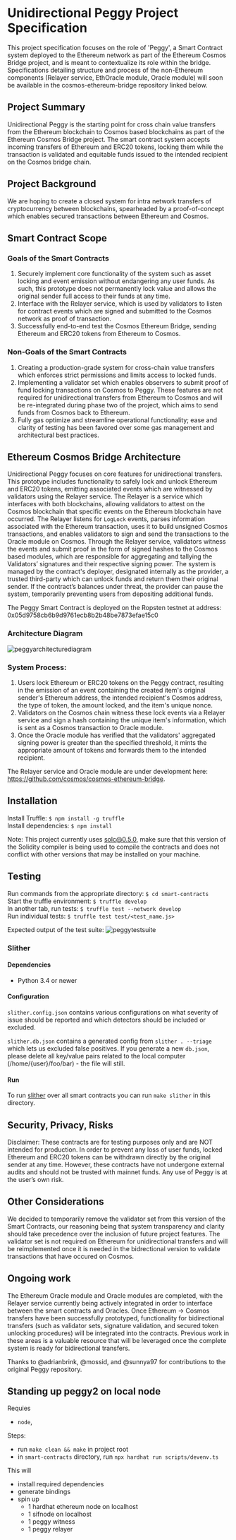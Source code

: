 # Unidirectional Peggy Project Specification

This project specification focuses on the role of 'Peggy', a Smart Contract system deployed to the Ethereum network as part of the Ethereum Cosmos Bridge project, and is meant to contextualize its role within the bridge. Specifications detailing structure and process of the non-Ethereum components (Relayer service, EthOracle module, Oracle module) will soon be available in the cosmos-ethereum-bridge repository linked below.

## Project Summary

Unidirectional Peggy is the starting point for cross chain value transfers from the Ethereum blockchain to Cosmos based blockchains as part of the Ethereum Cosmos Bridge project. The smart contract system accepts incoming transfers of Ethereum and ERC20 tokens, locking them while the transaction is validated and equitable funds issued to the intended recipient on the Cosmos bridge chain.

## Project Background

We are hoping to create a closed system for intra network transfers of cryptocurrency between blockchains, spearheaded by a proof-of-concept which enables secured transactions between Ethereum and Cosmos.

## Smart Contract Scope

### Goals of the Smart Contracts

1. Securely implement core functionality of the system such as asset locking and event emission without endangering any user funds. As such, this prototype does not permanently lock value and allows the original sender full access to their funds at any time.
2. Interface with the Relayer service, which is used by validators to listen for contract events which are signed and submitted to the Cosmos network as proof of transaction.
3. Successfully end-to-end test the Cosmos Ethereum Bridge, sending Ethereum and ERC20 tokens from Ethereum to Cosmos.

### Non-Goals of the Smart Contracts

1. Creating a production-grade system for cross-chain value transfers which enforces strict permissions and limits access to locked funds.
2. Implementing a validator set which enables observers to submit proof of fund locking transactions on Cosmos to Peggy. These features are not required for unidirectional transfers from Ethereum to Cosmos and will be re-integrated during phase two of the project, which aims to send funds from Cosmos back to Ethereum.
3. Fully gas optimize and streamline operational functionality; ease and clarity of testing has been favored over some gas management and architectural best practices.

## Ethereum Cosmos Bridge Architecture

Unidirectional Peggy focuses on core features for unidirectional transfers. This prototype includes functionality to safely lock and unlock Ethereum and ERC20 tokens, emitting associated events which are witnessed by validators using the Relayer service. The Relayer is a service which interfaces with both blockchains, allowing validators to attest on the Cosmos blockchain that specific events on the Ethereum blockchain have occurred. The Relayer listens for `LogLock` events, parses information associated with the Ethereum transaction, uses it to build unsigned Cosmos transactions, and enables validators to sign and send the transactions to the Oracle module on Cosmos. Through the Relayer service, validators witness the events and submit proof in the form of signed hashes to the Cosmos based modules, which are responsible for aggregating and tallying the Validators’ signatures and their respective signing power. The system is managed by the contract's deployer, designated internally as the provider, a trusted third-party which can unlock funds and return them their original sender. If the contract’s balances under threat, the provider can pause the system, temporarily preventing users from depositing additional funds.

The Peggy Smart Contract is deployed on the Ropsten testnet at address: 0x05d9758cb6b9d9761ecb8b2b48be7873efae15c0

### Architecture Diagram

![peggyarchitecturediagram](https://user-images.githubusercontent.com/15370712/58388886-632c7700-7fd9-11e9-962e-4e5e9d92c275.png)

### System Process:

1. Users lock Ethereum or ERC20 tokens on the Peggy contract, resulting in the emission of an event containing the created item's original sender's Ethereum address, the intended recipient's Cosmos address, the type of token, the amount locked, and the item's unique nonce.
2. Validators on the Cosmos chain witness these lock events via a Relayer service and sign a hash containing the unique item's information, which is sent as a Cosmos transaction to Oracle module.
3. Once the Oracle module has verified that the validators' aggregated signing power is greater than the specified threshold, it mints the appropriate amount of tokens and forwards them to the intended recipient.

The Relayer service and Oracle module are under development here: https://github.com/cosmos/cosmos-ethereum-bridge.

## Installation

Install Truffle: `$ npm install -g truffle`  
Install dependencies: `$ npm install`

Note: This project currently uses solc@0.5.0, make sure that this version of the Solidity compiler is being used to compile the contracts and does not conflict with other versions that may be installed on your machine.

## Testing

Run commands from the appropriate directory: `$ cd smart-contracts`  
Start the truffle environment: `$ truffle develop`  
In another tab, run tests: `$ truffle test --network develop`  
Run individual tests: `$ truffle test test/<test_name.js>`

Expected output of the test suite:
![peggytestsuite](https://user-images.githubusercontent.com/15370712/58388940-34fb6700-7fda-11e9-9aef-6ae7b2442a55.png)

### Slither

#### Dependencies

* Python 3.4 or newer

#### Configuration

`slither.config.json` contains various configurations on what severity of issue should be reported and which detectors should be included or excluded. 

`slither.db.json` contains a generated config from `slither . --triage` which lets us excluded false positives. If you generate a new `db.json`, please delete all key/value pairs related to the local computer (/home/{user}/foo/bar) - the file will still. 

#### Run

To run [slither](https://github.com/crytic/slither) over all smart contracts you can run `make slither` in this directory. 

## Security, Privacy, Risks

Disclaimer: These contracts are for testing purposes only and are NOT intended for production. In order to prevent any loss of user funds, locked Ethereum and ERC20 tokens can be withdrawn directly by the original sender at any time. However, these contracts have not undergone external audits and should not be trusted with mainnet funds. Any use of Peggy is at the user’s own risk.

## Other Considerations

We decided to temporarily remove the validator set from this version of the Smart Contracts, our reasoning being that system transparency and clarity should take precedence over the inclusion of future project features. The validator set is not required on Ethereum for unidirectional transfers and will be reimplemented once it is needed in the bidrectional version to validate transactions that have occured on Cosmos.

## Ongoing work

The Ethereum Oracle module and Oracle modules are completed, with the Relayer service currently being actively integrated in order to interface between the smart contracts and Oracles. Once Ethereum -> Cosmos transfers have been successfully prototyped, functionality for bidirectional transfers (such as validator sets, signature validation, and secured token unlocking procedures) will be integrated into the contracts. Previous work in these areas is a valuable resource that will be leveraged once the complete system is ready for bidirectional transfers.

Thanks to @adrianbrink, @mossid, and @sunnya97 for contributions to the original Peggy repository.



## Standing up peggy2 on local node

Requies
- `node`, 

Steps:
- run `make clean && make` in project root
- in `smart-contracts` directory, run `npx hardhat run scripts/devenv.ts`

This will
- install required dependencies
- generate bindings
- spin up
	- 1 hardhat ethereum node on localhost
	- 1 sifnode on localhost
	- 1 peggy witness
	- 1 peggy relayer

